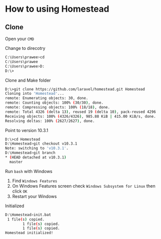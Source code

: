# How to using Homestead

## Clone

Open your `CMD`

Change to direcotry

```bash
C:\Users\prawee>cd
C:\Users\prawee
C:\Users\prawee>D:
D:\>
```

Clone and Make folder

```bash
D:\>git clone https://github.com/laravel/homestead.git Homestead
Cloning into 'Homestead'...
remote: Enumerating objects: 30, done.
remote: Counting objects: 100% (30/30), done.
remote: Compressing objects: 100% (18/18), done.
remote: Total 4326 (delta 13), reused 19 (delta 10), pack-reused 4296
Receiving objects: 100% (4326/4326), 985.88 KiB | 415.00 KiB/s, done.
Resolving deltas: 100% (2627/2627), done.
```

Point to version 10.3.1

```bash
D:\>cd Homestead
D:\Homestead>git checkout v10.3.1
Note: switching to 'v10.3.1'.
D:\Homestead>git branch
* (HEAD detached at v10.3.1)
  master
```

Run `bash` with Windows

1. Find `Windows Features`
2. On Windows Features screen check `Windows Subsystem for Linux` then click `OK`
3. Restart your Windows

Initialized

```bash
D:\Homestead>init.bat
 1 file(s) copied.
        1 file(s) copied.
        1 file(s) copied.
Homestead initialized!
```

